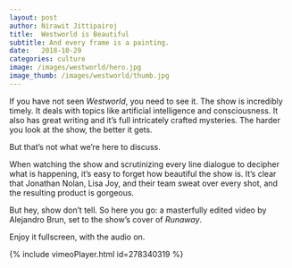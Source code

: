 ```yaml
---
layout: post
author: Nirawit Jittipairoj
title:  Westworld is Beautiful
subtitle: And every frame is a painting.
date:   2018-10-29
categories: culture
image: /images/westworld/hero.jpg
image_thumb: /images/westworld/thumb.jpg
---
```


If you have not seen *Westworld*, you need to see it. The show is incredibly timely. It deals with topics like artificial intelligence and consciousness. It also has great writing and it’s full intricately crafted mysteries. The harder you look at the show, the better it gets.

But that’s not what we’re here to discuss.

When watching the show and scrutinizing every line dialogue to decipher what is happening, it’s easy to forget how beautiful the show is. It’s clear that Jonathan Nolan, Lisa Joy, and their team sweat over every shot, and the resulting product is gorgeous.

But hey, show don’t tell. So here you go: a masterfully edited video by Alejandro Brun, set to the show’s cover of *Runaway*. 

Enjoy it fullscreen, with the audio on.

{% include vimeoPlayer.html id=278340319 %}